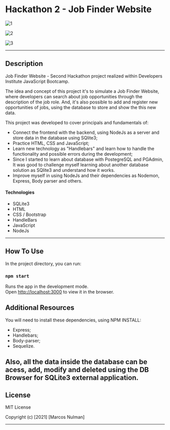 # Hackathon 2 - Job Finder Website

![1](https://user-images.githubusercontent.com/63374582/124362174-20b7d880-dc3c-11eb-8822-9dfe681c8fd8.png)

![2](https://user-images.githubusercontent.com/63374582/124362176-21e90580-dc3c-11eb-82d0-8aff68e1cf26.png)

![3](https://user-images.githubusercontent.com/63374582/124362172-201f4200-dc3c-11eb-84f5-633522d98fc7.png)

---

## Description

Job Finder Website -  Second Hackathon project realized within Developers Institute JavaScript Bootcamp.

The idea and concept of this project it's to simulate a Job Finder Website, where developers can search about job opportunities through the description of the job role. And, it's also possible to add and register new opportunities of jobs, using the database to store and show the this new data. 

This project was developed to cover principals and fundamentals of:
- Connect the frontend with the backend, using NodeJs as a server and store data in the database using SQlite3;
- Practice HTML, CSS and JavaScript;
- Learn new technology as "Handlebars" and learn how to handle the functionality and possible errors during the development;
- Since I started to learn about database with PostegreSQL and PGAdmin, It was good to challenge myself learning about another database solution as SQlite3 and understand how it works.
- Improve myself in using NodeJs and their dependencies as Nodemon, Express, Body parser and others.

#### Technologies

- SQLite3
- HTML
- CSS / Bootstrap
- HandleBars
- JavaScript
- NodeJs

---

## How To Use

In the project directory, you can run:

### `npm start`

Runs the app in the development mode.\
Open [http://localhost:3000](http://localhost:3000) to view it in the browser.



## Additional Resources
You will need to install these dependencies, using NPM INSTALL:
- Express;
- Handlebars;
- Body-parser;
- Sequelize.

Also, all the data inside the database can be acess, add, modify and deleted using the DB Browser for SQLite3 external application.
---

## License

MIT License

Copyright (c) [2021] [Marcos Nulman]

---
